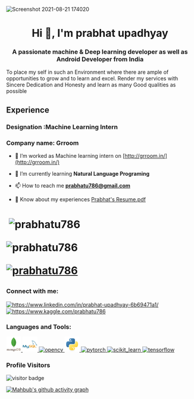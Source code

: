 ![Screenshot 2021-08-21 174020](https://user-images.githubusercontent.com/59795901/130321310-02322f36-fa93-4280-838a-3b105a76d60f.png)


<h1 align="center">Hi 👋, I'm prabhat upadhyay</h1>

<h3 align="center">A passionate machine & Deep learning developer  as well as Android Developer from India</h3>



To place my self in such an Environment where there are ample of opportunities to grow and to learn and excel. Render my services with Sincere Dedication and Honesty and learn as many Good qualities as possible

## Experience
### Designation :Machine Learning Intern
### Company name: Grroom

- 🔭 I’m worked as Machine learning intern on  [http://grroom.in/](http://grroom.in/)
- 🌱 I’m currently learning **Natural Language Programing**

- 📫 How to reach me **prabhatu786@gmail.com**

- 📄 Know about my experiences [Prabhat's Resume.pdf](https://github.com/prabhatu786/prabhatu786/files/7025459/Prabhat.s.Resume.pdf)

 <h1 align="left"> <p>&nbsp;<img align="center" src="https://github-readme-stats.vercel.app/api?username=prabhatu786&show_icons=true&locale=en" alt="prabhatu786" /></p>

<p align="left"> <img src="https://komarev.com/ghpvc/?username=prabhatu786&label=Profile%20views&color=0e75b6&style=flat" alt="prabhatu786" /> </p>

<p align="left"> <a href="https://github.com/ryo-ma/github-profile-trophy"><img src="https://github-profile-trophy.vercel.app/?username=prabhatu786" alt="prabhatu786" /></a> </p></h1>

<h3 align="left">Connect with me:</h3>
<p align="left">
<a href="https://linkedin.com/in/https://www.linkedin.com/in/prabhat-upadhyay-6b69471a1/" target="blank"><img align="center" src="https://raw.githubusercontent.com/rahuldkjain/github-profile-readme-generator/master/src/images/icons/Social/linked-in-alt.svg" alt="https://www.linkedin.com/in/prabhat-upadhyay-6b69471a1/" height="30" width="40" /></a>
<a href="https://kaggle.com/https://www.kaggle.com/prabhatu786" target="blank"><img align="center" src="https://raw.githubusercontent.com/rahuldkjain/github-profile-readme-generator/master/src/images/icons/Social/kaggle.svg" alt="https://www.kaggle.com/prabhatu786" height="30" width="40" /></a>
</p>

<h3 align="left">Languages and Tools:</h3>

<p align="left"> <a href="https://www.mongodb.com/" target="_blank">  <img src="https://raw.githubusercontent.com/devicons/devicon/master/icons/mongodb/mongodb-original-wordmark.svg" alt="mongodb" width="40" height="40"/> </a> 
  <a href="https://www.mysql.com/" target="_blank"> <img src="https://raw.githubusercontent.com/devicons/devicon/master/icons/mysql/mysql-original-wordmark.svg" alt="mysql" width="40" height="40"/> </a> <a href="https://opencv.org/" target="_blank"> 
  <img src="https://www.vectorlogo.zone/logos/opencv/opencv-icon.svg" alt="opencv" width="40" height="40"/> </a> <a href="https://www.python.org" target="_blank"> <img src="https://raw.githubusercontent.com/devicons/devicon/master/icons/python/python-original.svg" alt="python" width="40" height="40"/> </a> <a href="https://pytorch.org/" target="_blank"> <img src="https://www.vectorlogo.zone/logos/pytorch/pytorch-icon.svg" alt="pytorch" width="40" height="40"/> </a> <a href="https://scikit-learn.org/" target="_blank"> <img src="https://upload.wikimedia.org/wikipedia/commons/0/05/Scikit_learn_logo_small.svg" alt="scikit_learn" width="40" height="40"/> </a> <a href="https://www.tensorflow.org" target="_blank"> <img src="https://www.vectorlogo.zone/logos/tensorflow/tensorflow-icon.svg" alt="tensorflow" width="40" height="40"/> </a> </p>
  
### Profile Visitors 
![visitor badge](https://visitor-badge.glitch.me/badge?page_id=prabhatu786.visitor-badge&left_color=blue&right_color=yellow)
<br />

[![Mahbub's github activity graph](https://activity-graph.herokuapp.com/graph?username=prabhatu786&bg_color=ffffff&color=777777&line=ff5200&point=1adbce&area=true&hide_border=true)](https://github.com/NoobMahbub/github-readme-activity-graph)







